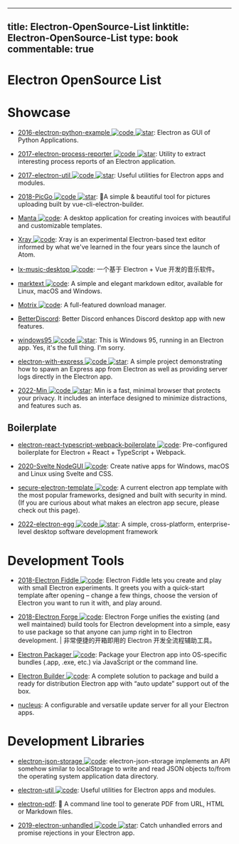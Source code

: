 
---
title: Electron-OpenSource-List
linktitle: Electron-OpenSource-List
type: book
commentable: true
---

# Electron OpenSource List

# Showcase

- [2016-electron-python-example ![code](https://ng-tech.icu/assets/code.svg) ![star](https://img.shields.io/github/stars/fyears/electron-python-example)](https://github.com/fyears/electron-python-example): Electron as GUI of Python Applications.

- [2017-electron-process-reporter ![code](https://ng-tech.icu/assets/code.svg) ![star](https://img.shields.io/github/stars/getstation/electron-process-reporter)](https://github.com/getstation/electron-process-reporter): Utility to extract interesting process reports of an Electron application.

- [2017-electron-util ![code](https://ng-tech.icu/assets/code.svg) ![star](https://img.shields.io/github/stars/sindresorhus/electron-util)](https://github.com/sindresorhus/electron-util): Useful utilities for Electron apps and modules.

- [2018-PicGo ![code](https://ng-tech.icu/assets/code.svg) ![star](https://img.shields.io/github/stars/2018-Molunerfinn/PicGo)](https://github.com/2018-Molunerfinn/PicGo): 🚀A simple & beautiful tool for pictures uploading built by vue-cli-electron-builder.

- [Manta ![code](https://ng-tech.icu/assets/code.svg)](https://github.com/hql287/Manta): A desktop application for creating invoices with beautiful and customizable templates.

- [Xray ![code](https://ng-tech.icu/assets/code.svg)](https://github.com/atom/xray): Xray is an experimental Electron-based text editor informed by what we've learned in the four years since the launch of Atom.

- [lx-music-desktop ![code](https://ng-tech.icu/assets/code.svg)](https://github.com/lyswhut/lx-music-desktop): 一个基于 Electron + Vue 开发的音乐软件。

- [marktext ![code](https://ng-tech.icu/assets/code.svg)](https://github.com/marktext/marktext): A simple and elegant markdown editor, available for Linux, macOS and Windows.

- [Motrix ![code](https://ng-tech.icu/assets/code.svg)](https://github.com/agalwood/Motrix): A full-featured download manager.

- [BetterDiscord](https://github.com/BetterDiscord/BetterDiscord): Better Discord enhances Discord desktop app with new features.

- [windows95 ![code](https://ng-tech.icu/assets/code.svg) ![star](https://img.shields.io/github/stars/felixrieseberg/windows95)](https://github.com/felixrieseberg/windows95): This is Windows 95, running in an Electron app. Yes, it's the full thing. I'm sorry.

- [electron-with-express ![code](https://ng-tech.icu/assets/code.svg) ![star](https://img.shields.io/github/stars/frankhale/electron-with-express)](https://github.com/frankhale/electron-with-express): A simple project demonstrating how to spawn an Express app from Electron as well as providing server logs directly in the Electron app.

- [2022-Min ![code](https://ng-tech.icu/assets/code.svg) ![star](https://img.shields.io/github/stars/minbrowser/min)](https://github.com/minbrowser/min): Min is a fast, minimal browser that protects your privacy. It includes an interface designed to minimize distractions, and features such as.

## Boilerplate

- [electron-react-typescript-webpack-boilerplate ![code](https://ng-tech.icu/assets/code.svg)](https://github.com/Devtography/electron-react-typescript-webpack-boilerplate): Pre-configured boilerplate for Electron + React + TypeScript + Webpack.

- [2020-Svelte NodeGUI ![code](https://ng-tech.icu/assets/code.svg)](https://svelte.nodegui.org/): Create native apps for Windows, macOS and Linux using Svelte and CSS.

- [secure-electron-template ![code](https://ng-tech.icu/assets/code.svg)](https://github.com/reZach/secure-electron-template): A current electron app template with the most popular frameworks, designed and built with security in mind. (If you are curious about what makes an electron app secure, please check out this page).

- [2022-electron-egg ![code](https://ng-tech.icu/assets/code.svg) ![star](https://img.shields.io/github/stars/dromara/electron-egg)](https://github.com/dromara/electron-egg): A simple, cross-platform, enterprise-level desktop software development framework

# Development Tools

- [2018-Electron Fiddle ![code](https://ng-tech.icu/assets/code.svg)](https://github.com/electron/fiddle): Electron Fiddle lets you create and play with small Electron experiments. It greets you with a quick-start template after opening – change a few things, choose the version of Electron you want to run it with, and play around.

- [2018-Electron Forge ![code](https://ng-tech.icu/assets/code.svg)](https://github.com/electron-userland/electron-forge): Electron Forge unifies the existing (and well maintained) build tools for Electron development into a simple, easy to use package so that anyone can jump right in to Electron development. | 非常便捷的开箱即用的 Electron 开发全流程辅助工具。

- [Electron Packager ![code](https://ng-tech.icu/assets/code.svg)](https://github.com/electron-userland/electron-packager): Package your Electron app into OS-specific bundles (.app, .exe, etc.) via JavaScript or the command line.

- [Electron Builder ![code](https://ng-tech.icu/assets/code.svg)](https://github.com/electron-userland/electron-builder): A complete solution to package and build a ready for distribution Electron app with “auto update” support out of the box.

- [nucleus](https://github.com/atlassian/nucleus): A configurable and versatile update server for all your Electron apps.

# Development Libraries

- [electron-json-storage ![code](https://ng-tech.icu/assets/code.svg)](https://github.com/electron-userland/electron-json-storage): electron-json-storage implements an API somehow similar to localStorage to write and read JSON objects to/from the operating system application data directory.

- [electron-util ![code](https://ng-tech.icu/assets/code.svg)](https://github.com/sindresorhus/electron-util): Useful utilities for Electron apps and modules.

- [electron-pdf](https://github.com/fraserxu/electron-pdf/tree/master): 📄 A command line tool to generate PDF from URL, HTML or Markdown files.

- [2019-electron-unhandled ![code](https://ng-tech.icu/assets/code.svg) ![star](https://img.shields.io/github/stars/sindresorhus/electron-unhandled)](https://github.com/sindresorhus/electron-unhandled): Catch unhandled errors and promise rejections in your Electron app.

    